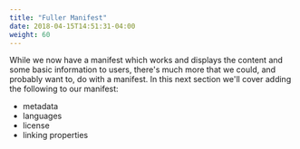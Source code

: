 ```yaml
---
title: "Fuller Manifest"
date: 2018-04-15T14:51:31-04:00
weight: 60
---
```


While we now have a manifest which works and displays the content and some basic information to users, there's much more that we could, and probably want to, do with a manifest. In this next section we'll cover adding the following to our manifest:

- metadata
- languages
- license
- linking properties
